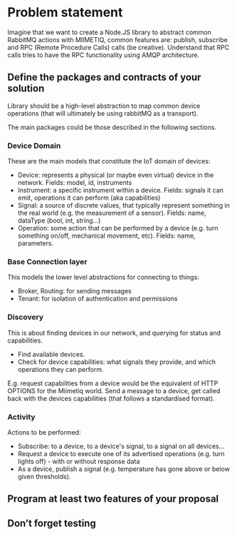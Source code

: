 # Problem statement

Imagine that we want to create a Node.JS library to abstract common RabbitMQ actions with MIIMETIQ, common features are: publish, subscribe and RPC (Remote Procedure Calls) calls (be creative). Understand that RPC calls tries to have the RPC functionality using AMQP architecture.


## Define the packages and contracts of your solution

Library should be a high-level abstraction to map common device operations (that will ultimately be using rabbitMQ as a transport).

The main packages could be those described in the following sections.

### Device Domain

These are the main models that constitute the IoT domain of devices:
- Device: represents a physical (or maybe even virtual) device in the network. Fields: model, id, instruments
- Instrument: a specific instrument within a device. Fields: signals it can emit, operations it can perform (aka capabilities)
- Signal: a source of discrete values, that typically represent something in the real world (e.g. the measurement of a sensor). Fields: name, dataType (bool, int, string...)
- Operation: some action that can be performed by a device (e.g. turn something on/off, mechanical movement, etc). Fields: name, parameters.

### Base Connection layer

This models the lower level abstractions for connecting to things:
- Broker, Routing: for sending messages
- Tenant: for isolation of authentication and permissions

### Discovery

This is about finding devices in our network, and querying for status and capabilities.
- Find available devices.
- Check for device capabilities: what signals they provide, and which operations they can perform.

E.g. request capabilities from a device would be the equivalent of HTTP OPTIONS for the Miimetiq world. Send a message to a device, get called back with the devices capabilities (that follows a standardised format).


### Activity

Actions to be performed:
- Subscribe: to a device, to a device's signal, to a signal on all devices...
- Request a device to execute one of its advertised operations (e.g. turn lights off) - with or without response data
- As a device, publish a signal (e.g. temperature has gone above or below given thresholds).


## Program at least two features of your proposal


## Don’t forget testing
